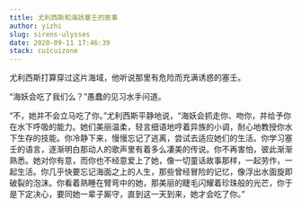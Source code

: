 ```yaml
---
title: 尤利西斯和海妖塞壬的故事
author: yizhi
slug: sirens-ulysses
date: 2020-09-11 17:46:39
stack: cuicuizone
---
```


尤利西斯打算穿过这片海域，他听说那里有危险而充满诱惑的塞壬。

“海妖会吃了我们么？”愚蠢的见习水手问道。

“不，她并不会立马吃了你。”尤利西斯平静地说，“海妖会抓走你、吻你，并给予你在水下呼吸的能力。她们美丽温柔，轻言细语地哼着异族的小调，耐心地教授你水下生存的技能。你冷静下来，慢慢忘记了逃离，尝试去适应她们的生活。你学习塞壬的语言，逐渐明白那动人的歌声里有着多么凄美的传说。你不再害怕，彼此渐渐熟悉。她对你有意，而你也不经意爱上了她，像一切童话故事那样，一起劳作，一起生活。你几乎快要忘记海面之上的人生，那些曾经冒险的记忆，像浮出水面旋即破裂的泡沫。你看着熟睡在臂弯中的她，那美丽的睫毛闪耀着珍珠般的光芒，你于是下定决心，要同她一辈子厮守，直到这一天到来，她才会吃了你。”